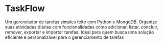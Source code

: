 # TaskFlow
Um gerenciador de tarefas simples feito com Python e MongoDB. Organize suas atividades diárias com funcionalidades como adicionar, listar, concluir, remover, exportar e importar tarefas. Ideal para quem busca uma solução eficiente e personalizável para o gerenciamento de tarefas
